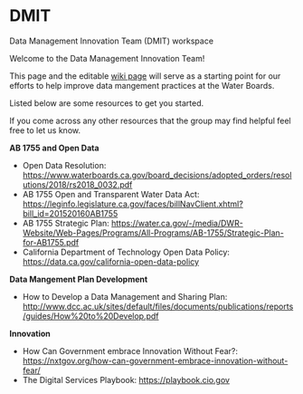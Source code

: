 # DMIT
Data Management Innovation Team (DMIT) workspace

Welcome to the Data Management Innovation Team!

This page and the editable [wiki page](https://github.com/CAWaterBoardDataCenter/DMIT/wiki/Welcome-Packet) will serve as a starting point for our efforts to help improve data mangement practices at the Water Boards.

Listed below are some resources to get you started. 

If you come across any other resources that the group may find helpful feel free to let us know.

**AB 1755 and Open Data**

* Open Data Resolution: https://www.waterboards.ca.gov/board_decisions/adopted_orders/resolutions/2018/rs2018_0032.pdf   
* AB 1755 Open and Transparent Water Data Act: https://leginfo.legislature.ca.gov/faces/billNavClient.xhtml?bill_id=201520160AB1755
* AB 1755 Strategic Plan: https://water.ca.gov/-/media/DWR-Website/Web-Pages/Programs/All-Programs/AB-1755/Strategic-Plan-for-AB1755.pdf
* California Department of Technology Open Data Policy: https://data.ca.gov/california-open-data-policy

**Data Mangement Plan Development**

* How to Develop a Data Management and Sharing Plan: http://www.dcc.ac.uk/sites/default/files/documents/publications/reports/guides/How%20to%20Develop.pdf

**Innovation**

* How Can Government embrace Innovation Without Fear?: https://nxtgov.org/how-can-government-embrace-innovation-without-fear/
* The Digital Services Playbook: https://playbook.cio.gov 
